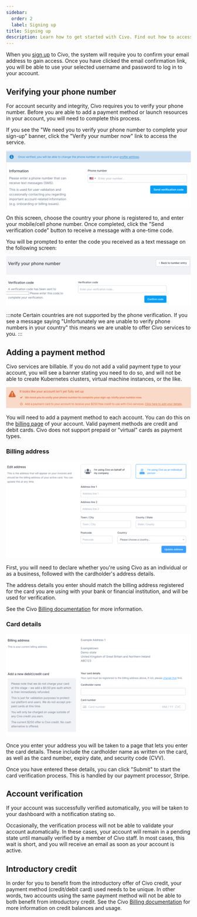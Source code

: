```yaml
---
sidebar:
  order: 2
  label: Signing up
title: Signing up
description: Learn how to get started with Civo. Find out how to access & manage your Civo resources, incl. instances, Kubernetes clusters, and networking resources.
---
```


<head>
  <title>Getting Started with Civo | Civo Documentation</title>
</head>

When you [sign up](https://dashboard.civo.com/signup) to Civo, the system will require you to confirm your email address to gain access. Once you have clicked the email confirmation link, you will be able to use your selected username and password to log in to your account.

## Verifying your phone number

For account security and integrity, Civo requires you to verify your phone number. Before you are able to add a payment method or launch resources in your account, you will need to complete this process.

If you see the "We need you to verify your phone number to complete your sign-up" banner, click the "Verify your number now" link to access the service.

![Phone verification input](./images/phone-verification-input.png)

On this screen, choose the country your phone is registered to, and enter your mobile/cell phone number. Once completed, click the "Send verification code" button to receive a message with a one-time code.

You will be prompted to enter the code you received as a text message on the following screen:

![Phone verification code entry](./images/code-entry.png)

:::note
Certain countries are not supported by the phone verification. If you see a message saying "Unfortunately we are unable to verify phone numbers in your country" this means we are unable to offer Civo services to you.
:::

## Adding a payment method

Civo services are billable. If you do not add a valid payment type to your account, you will see a banner stating you need to do so, and will not be able to create Kubernetes clusters, virtual machine instances, or the like.

![Payment method missing banner](images/payment_method_missing.png)

You will need to add a payment method to each account. You can do this on the [billing page](https://dashboard.civo.com/billing) of your account. Valid payment methods are credit and debit cards. Civo does not support prepaid or "virtual" cards as payment types.

### Billing address

![Billing address entry screen](images/billing_address.png)

First, you will need to declare whether you're using Civo as an individual or as a business, followed with the cardholder's address details.

The address details you enter should match the billing address registered for the card you are using with your bank or financial institution, and will be used for verification.

See the Civo [Billing documentation](billing) for more information.

### Card details

![Card entry screen](images/card_details.png)

Once you enter your address you will be taken to a page that lets you enter the card details. These include the cardholder name as written on the card, as well as the card number, expiry date, and security code (CVV).

Once you have entered these details, you can click "Submit" to start the card verification process. This is handled by our payment processor, Stripe.

## Account verification

If your account was successfully verified automatically, you will be taken to your dashboard with a notification stating so.

Occasionally, the verification process will not be able to validate your account automatically. In these cases, your account will remain in a pending state until manually verified by a member of Civo staff. In most cases, this wait is short, and you will receive an email as soon as your account is active.

## Introductory credit

In order for you to benefit from the introductory offer of Civo credit, your payment method (credit/debit card) used needs to be unique. In other words, two accounts using the same payment method will not be able to both benefit from introductory credit. See the Civo [Billing documentation](billing) for more information on credit balances and usage.
